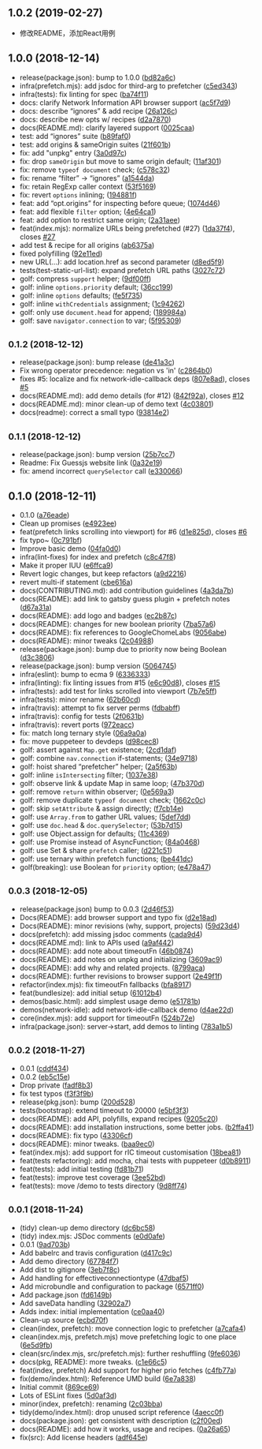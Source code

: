 ## 1.0.2 (2019-02-27)
* 修改README，添加React用例

## 1.0.0 (2018-12-14)

* release(package.json): bump to 1.0.0 ([bd82a6c](https://github.com/addyosmani/quicklink/commit/bd82a6c))
* infra(prefetch.mjs): add jsdoc for third-arg to prefetcher ([c5ed343](https://github.com/addyosmani/quicklink/commit/c5ed343))
* infra(tests): fix linting for spec ([ba74f11](https://github.com/addyosmani/quicklink/commit/ba74f11))
* docs: clarify Network Information API browser support ([ac5f7d9](https://github.com/addyosmani/quicklink/commit/ac5f7d9))
* docs: describe “ignores” & add recipe ([26a126c](https://github.com/addyosmani/quicklink/commit/26a126c))
* docs: describe new opts w/ recipes ([d2a7870](https://github.com/addyosmani/quicklink/commit/d2a7870))
* docs(README.md): clarify layered support ([0025caa](https://github.com/addyosmani/quicklink/commit/0025caa))
* test: add “ignores” suite ([b89faf0](https://github.com/addyosmani/quicklink/commit/b89faf0))
* test: add origins & sameOrigin suites ([21f601b](https://github.com/addyosmani/quicklink/commit/21f601b))
* fix: add "unpkg" entry ([3a0d97c](https://github.com/addyosmani/quicklink/commit/3a0d97c))
* fix: drop `sameOrigin` but move to same origin default; ([11af301](https://github.com/addyosmani/quicklink/commit/11af301))
* fix: remove `typeof document` check; ([c578c32](https://github.com/addyosmani/quicklink/commit/c578c32))
* fix: rename “filter” -> “ignores” ([a1544da](https://github.com/addyosmani/quicklink/commit/a1544da))
* fix: retain RegExp caller context ([53f5169](https://github.com/addyosmani/quicklink/commit/53f5169))
* fix: revert `options` inlining; ([194881f](https://github.com/addyosmani/quicklink/commit/194881f))
* feat: add “opt.origins” for inspecting before queue; ([1074d46](https://github.com/addyosmani/quicklink/commit/1074d46))
* feat: add flexible `filter` option; ([4e64ca1](https://github.com/addyosmani/quicklink/commit/4e64ca1))
* feat: add option to restrict same origin; ([2a31aee](https://github.com/addyosmani/quicklink/commit/2a31aee))
* feat(index.mjs): normalize URLs being prefetched (#27) ([1da37f4](https://github.com/addyosmani/quicklink/commit/1da37f4)), closes [#27](https://github.com/addyosmani/quicklink/issues/27)
* add test & recipe for all origins ([ab6375a](https://github.com/addyosmani/quicklink/commit/ab6375a))
* fixed polyfilling ([92e11ed](https://github.com/addyosmani/quicklink/commit/92e11ed))
* new URL(...): add location.href as second parameter ([d8ed5f9](https://github.com/addyosmani/quicklink/commit/d8ed5f9))
* tests(test-static-url-list): expand prefetch URL paths ([3027c72](https://github.com/addyosmani/quicklink/commit/3027c72))
* golf: compress `support` helper; ([9df00ff](https://github.com/addyosmani/quicklink/commit/9df00ff))
* golf: inline `options.priority` default; ([36cc199](https://github.com/addyosmani/quicklink/commit/36cc199))
* golf: inline `options` defaults; ([fe5f735](https://github.com/addyosmani/quicklink/commit/fe5f735))
* golf: inline `withCredentials` assignment; ([1c94262](https://github.com/addyosmani/quicklink/commit/1c94262))
* golf: only use `document.head` for append; ([189984a](https://github.com/addyosmani/quicklink/commit/189984a))
* golf: save `navigator.connection` to var; ([5f95309](https://github.com/addyosmani/quicklink/commit/5f95309))



## <small>0.1.2 (2018-12-12)</small>

* release(package.json): bump release ([de41a3c](https://github.com/addyosmani/quicklink/commit/de41a3c))
* Fix wrong operator precedence: negation vs 'in' ([c2864b0](https://github.com/addyosmani/quicklink/commit/c2864b0))
* fixes #5: localize and fix network-idle-callback deps ([807e8ad](https://github.com/addyosmani/quicklink/commit/807e8ad)), closes [#5](https://github.com/addyosmani/quicklink/issues/5)
* docs(README.md): add demo details (for #12) ([842f92a](https://github.com/addyosmani/quicklink/commit/842f92a)), closes [#12](https://github.com/addyosmani/quicklink/issues/12)
* docs(README.md): minor clean-up of demo text ([4c03801](https://github.com/addyosmani/quicklink/commit/4c03801))
* docs(readme): correct a small typo ([93814e2](https://github.com/addyosmani/quicklink/commit/93814e2))



## <small>0.1.1 (2018-12-12)</small>

* release(package.json): bump version ([25b7cc7](https://github.com/addyosmani/quicklink/commit/25b7cc7))
* Readme: Fix Guessjs website link ([0a32e19](https://github.com/addyosmani/quicklink/commit/0a32e19))
* fix: amend incorrect `querySelector` call ([e330066](https://github.com/addyosmani/quicklink/commit/e330066))



## 0.1.0 (2018-12-11)

* 0.1.0 ([a76eade](https://github.com/addyosmani/quicklink/commit/a76eade))
* Clean up promises ([e4923ee](https://github.com/addyosmani/quicklink/commit/e4923ee))
* feat(prefetch links scrolling into viewport) for #6 ([d1e825d](https://github.com/addyosmani/quicklink/commit/d1e825d)), closes [#6](https://github.com/addyosmani/quicklink/issues/6)
* fix typo~ ([0c791bf](https://github.com/addyosmani/quicklink/commit/0c791bf))
* Improve basic demo ([04fa0d0](https://github.com/addyosmani/quicklink/commit/04fa0d0))
* infra(lint-fixes) for index and prefetch ([c8c47f8](https://github.com/addyosmani/quicklink/commit/c8c47f8))
* Make it proper IUU ([e6ffca9](https://github.com/addyosmani/quicklink/commit/e6ffca9))
* Revert logic changes, but keep refactors ([a9d2216](https://github.com/addyosmani/quicklink/commit/a9d2216))
* revert multi-if statement ([cbe616a](https://github.com/addyosmani/quicklink/commit/cbe616a))
* docs(CONTRIBUTING.md): add contribution guidelines ([4a3da7b](https://github.com/addyosmani/quicklink/commit/4a3da7b))
* docs(README): add link to gatsby guess plugin + prefetch notes ([d67a31a](https://github.com/addyosmani/quicklink/commit/d67a31a))
* docs(README): add logo and badges ([ec2b87c](https://github.com/addyosmani/quicklink/commit/ec2b87c))
* docs(README): changes for new boolean priority ([7ba57a6](https://github.com/addyosmani/quicklink/commit/7ba57a6))
* docs(README): fix references to GoogleChomeLabs ([9056abe](https://github.com/addyosmani/quicklink/commit/9056abe))
* docs(README): minor tweaks ([2c04988](https://github.com/addyosmani/quicklink/commit/2c04988))
* release(package.json): bump due to priority now being Boolean ([d3c3806](https://github.com/addyosmani/quicklink/commit/d3c3806))
* release(package.json): bump version ([5064745](https://github.com/addyosmani/quicklink/commit/5064745))
* infra(eslint): bump to ecma 9 ([6336333](https://github.com/addyosmani/quicklink/commit/6336333))
* infra(linting): fix linting issues from #15 ([e6c90d8](https://github.com/addyosmani/quicklink/commit/e6c90d8)), closes [#15](https://github.com/addyosmani/quicklink/issues/15)
* infra(tests): add test for links scrolled into viewport ([7b7e5ff](https://github.com/addyosmani/quicklink/commit/7b7e5ff))
* infra(tests): minor rename ([62b60cd](https://github.com/addyosmani/quicklink/commit/62b60cd))
* infra(travis): attempt to fix server perms ([fdbabff](https://github.com/addyosmani/quicklink/commit/fdbabff))
* infra(travis): config for tests ([2f0631b](https://github.com/addyosmani/quicklink/commit/2f0631b))
* infra(travis): revert ports ([972eacc](https://github.com/addyosmani/quicklink/commit/972eacc))
* fix: match long ternary style ([06a9a0a](https://github.com/addyosmani/quicklink/commit/06a9a0a))
* fix: move puppeteer to devdeps ([d98cec8](https://github.com/addyosmani/quicklink/commit/d98cec8))
* golf: assert against `Map.get` existence; ([2cd1daf](https://github.com/addyosmani/quicklink/commit/2cd1daf))
* golf: combine `nav.connection` if-statements; ([34e9718](https://github.com/addyosmani/quicklink/commit/34e9718))
* golf: hoist shared “prefetcher” helper; ([2a5f63b](https://github.com/addyosmani/quicklink/commit/2a5f63b))
* golf: inline `isIntersecting` filter; ([1037e38](https://github.com/addyosmani/quicklink/commit/1037e38))
* golf: observe link & update Map in same loop; ([47b370d](https://github.com/addyosmani/quicklink/commit/47b370d))
* golf: remove `return` within observer; ([0e569a3](https://github.com/addyosmani/quicklink/commit/0e569a3))
* golf: remove duplicate `typeof document` check; ([1662c0c](https://github.com/addyosmani/quicklink/commit/1662c0c))
* golf: skip `setAttribute` & assign directly; ([f7cb14e](https://github.com/addyosmani/quicklink/commit/f7cb14e))
* golf: use `Array.from` to gather URL values; ([5def7dd](https://github.com/addyosmani/quicklink/commit/5def7dd))
* golf: use `doc.head` & `doc.querySelector`; ([53b7d15](https://github.com/addyosmani/quicklink/commit/53b7d15))
* golf: use Object.assign for defaults; ([11c4369](https://github.com/addyosmani/quicklink/commit/11c4369))
* golf: use Promise instead of AsyncFunction; ([84a0468](https://github.com/addyosmani/quicklink/commit/84a0468))
* golf: use Set & share `prefetch` caller; ([d221c51](https://github.com/addyosmani/quicklink/commit/d221c51))
* golf: use ternary within prefetch functions; ([be441dc](https://github.com/addyosmani/quicklink/commit/be441dc))
* golf(breaking): use Boolean for `priority` option; ([e478a47](https://github.com/addyosmani/quicklink/commit/e478a47))



## <small>0.0.3 (2018-12-05)</small>

* release(package.json) bump to 0.0.3 ([2d46f53](https://github.com/addyosmani/quicklink/commit/2d46f53))
* Docs(README): add browser support and typo fix ([d2e18ad](https://github.com/addyosmani/quicklink/commit/d2e18ad))
* Docs(README): minor revisions (why, support, projects) ([59d23d4](https://github.com/addyosmani/quicklink/commit/59d23d4))
* docs(prefetch): add missing jsdoc comments ([cada9d4](https://github.com/addyosmani/quicklink/commit/cada9d4))
* docs(README.md): link to APIs used ([a9af442](https://github.com/addyosmani/quicklink/commit/a9af442))
* docs(README): add note about timeoutFn ([46b0874](https://github.com/addyosmani/quicklink/commit/46b0874))
* docs(README): add notes on unpkg and initializing ([3609ac9](https://github.com/addyosmani/quicklink/commit/3609ac9))
* docs(README): add why and related projects. ([8799aca](https://github.com/addyosmani/quicklink/commit/8799aca))
* docs(README): further revisions to browser support ([2e49f1f](https://github.com/addyosmani/quicklink/commit/2e49f1f))
* refactor(index.mjs): fix timeoutFn fallbacks ([bfa8917](https://github.com/addyosmani/quicklink/commit/bfa8917))
* feat(bundlesize): add initial setup ([61012b4](https://github.com/addyosmani/quicklink/commit/61012b4))
* demos(basic.html): add simplest usage demo ([e51781b](https://github.com/addyosmani/quicklink/commit/e51781b))
* demos(network-idle): add network-idle-callback demo ([d4ae22d](https://github.com/addyosmani/quicklink/commit/d4ae22d))
* core(index.mjs): add support for timeoutFn ([524b72e](https://github.com/addyosmani/quicklink/commit/524b72e))
* infra(package.json): server->start, add demos to linting ([783a1b5](https://github.com/addyosmani/quicklink/commit/783a1b5))



## <small>0.0.2 (2018-11-27)</small>

* 0.0.1 ([cddf434](https://github.com/addyosmani/quicklink/commit/cddf434))
* 0.0.2 ([eb5c15e](https://github.com/addyosmani/quicklink/commit/eb5c15e))
* Drop private ([fadf8b3](https://github.com/addyosmani/quicklink/commit/fadf8b3))
* fix test typos ([f3f3f9b](https://github.com/addyosmani/quicklink/commit/f3f3f9b))
* release(pkg.json): bump ([200d528](https://github.com/addyosmani/quicklink/commit/200d528))
* tests(bootstrap): extend timeout to 20000 ([e5bf3f3](https://github.com/addyosmani/quicklink/commit/e5bf3f3))
* docs(README): add API, polyfills, expand recipes ([9205c20](https://github.com/addyosmani/quicklink/commit/9205c20))
* docs(README): add installation instructions, some better jobs. ([b2ffa41](https://github.com/addyosmani/quicklink/commit/b2ffa41))
* docs(README): fix typo ([43306cf](https://github.com/addyosmani/quicklink/commit/43306cf))
* docs(README): minor tweaks. ([baa9ec0](https://github.com/addyosmani/quicklink/commit/baa9ec0))
* feat(index.mjs): add support for rIC timeout customisation ([18bea81](https://github.com/addyosmani/quicklink/commit/18bea81))
* feat(tests refactoring): add mocha, chai tests with puppeteer ([d0b8911](https://github.com/addyosmani/quicklink/commit/d0b8911))
* feat(tests): add initial testing ([fd81b71](https://github.com/addyosmani/quicklink/commit/fd81b71))
* feat(tests): improve test coverage ([3ee52bd](https://github.com/addyosmani/quicklink/commit/3ee52bd))
* feat(tests): move /demo to tests directory ([9d8ff74](https://github.com/addyosmani/quicklink/commit/9d8ff74))



## <small>0.0.1 (2018-11-24)</small>

* (tidy) clean-up demo directory ([dc6bc58](https://github.com/addyosmani/quicklink/commit/dc6bc58))
* (tidy) index.mjs: JSDoc comments ([e0d0afe](https://github.com/addyosmani/quicklink/commit/e0d0afe))
* 0.0.1 ([9ad703b](https://github.com/addyosmani/quicklink/commit/9ad703b))
* Add babelrc and travis configuration ([d417c9c](https://github.com/addyosmani/quicklink/commit/d417c9c))
* Add demo directory ([67784f7](https://github.com/addyosmani/quicklink/commit/67784f7))
* Add dist to gitignore ([3eb7f8c](https://github.com/addyosmani/quicklink/commit/3eb7f8c))
* Add handling for effectiveconnectiontype ([47dbaf5](https://github.com/addyosmani/quicklink/commit/47dbaf5))
* Add microbundle and configuration to package ([6571ff0](https://github.com/addyosmani/quicklink/commit/6571ff0))
* Add package.json ([fd6149b](https://github.com/addyosmani/quicklink/commit/fd6149b))
* Add saveData handling ([32902a7](https://github.com/addyosmani/quicklink/commit/32902a7))
* Adds index: initial implementation ([ce0aa40](https://github.com/addyosmani/quicklink/commit/ce0aa40))
* Clean-up source ([ecbd70f](https://github.com/addyosmani/quicklink/commit/ecbd70f))
* clean(index, prefetch): move connection logic to prefetcher ([a7cafa4](https://github.com/addyosmani/quicklink/commit/a7cafa4))
* clean(index.mjs, prefetch.mjs) move prefetching logic to one place ([6e5d9fb](https://github.com/addyosmani/quicklink/commit/6e5d9fb))
* clean(src/index.mjs, src/prefetch.mjs): further reshuffling ([9fe6036](https://github.com/addyosmani/quicklink/commit/9fe6036))
* docs(pkg, README): more tweaks. ([c1e66c5](https://github.com/addyosmani/quicklink/commit/c1e66c5))
* feat(index, prefetch) Add support for higher prio fetches ([c4fb77a](https://github.com/addyosmani/quicklink/commit/c4fb77a))
* fix(demo/index.html): Reference UMD build ([6e7a838](https://github.com/addyosmani/quicklink/commit/6e7a838))
* Initial commit ([869ce69](https://github.com/addyosmani/quicklink/commit/869ce69))
* Lots of ESLint fixes ([5d0af3d](https://github.com/addyosmani/quicklink/commit/5d0af3d))
* minor(index, prefetch): renaming ([2c03bba](https://github.com/addyosmani/quicklink/commit/2c03bba))
* tidy(demo/index.html): drop unused script reference ([4aecc0f](https://github.com/addyosmani/quicklink/commit/4aecc0f))
* docs(package.json): get consistent with description ([c2f00ed](https://github.com/addyosmani/quicklink/commit/c2f00ed))
* docs(README): add how it works, usage and recipes. ([0a26a65](https://github.com/addyosmani/quicklink/commit/0a26a65))
* fix(src): Add license headers ([adf645e](https://github.com/addyosmani/quicklink/commit/adf645e))




